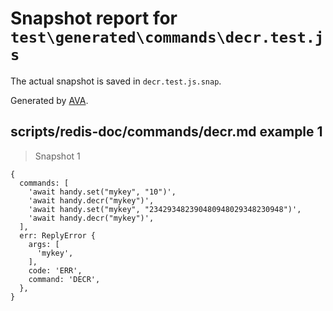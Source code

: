 # Snapshot report for `test\generated\commands\decr.test.js`

The actual snapshot is saved in `decr.test.js.snap`.

Generated by [AVA](https://ava.li).

## scripts/redis-doc/commands/decr.md example 1

> Snapshot 1

    {
      commands: [
        'await handy.set("mykey", "10")',
        'await handy.decr("mykey")',
        'await handy.set("mykey", "234293482390480948029348230948")',
        'await handy.decr("mykey")',
      ],
      err: ReplyError {
        args: [
          'mykey',
        ],
        code: 'ERR',
        command: 'DECR',
      },
    }
